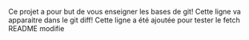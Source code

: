 Ce projet a pour but de vous enseigner les bases de git!
Cette ligne va apparaitre dans le git diff!
Cette ligne a été ajoutée pour tester le fetch
README modifie
